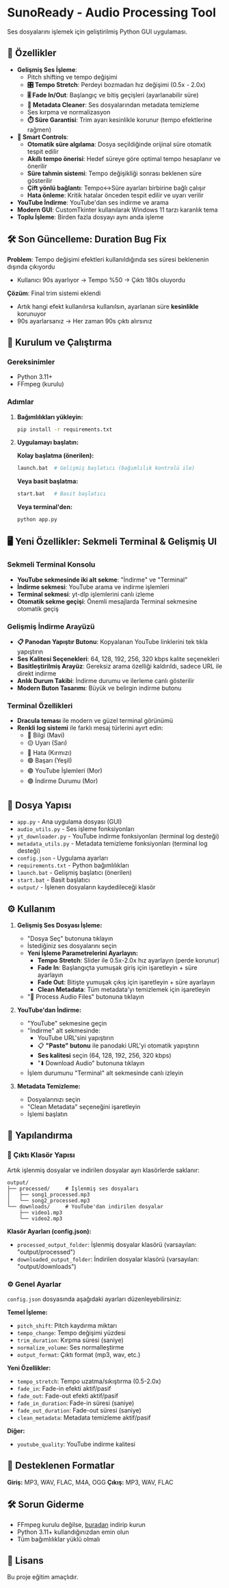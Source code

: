 # SunoReady - Audio Processing Tool

Ses dosyalarını işlemek için geliştirilmiş Python GUI uygulaması.

## 🎯 Özellikler

- **Gelişmiş Ses İşleme**: 
  - Pitch shifting ve tempo değişimi
  - **🎛️ Tempo Stretch**: Perdeyi bozmadan hız değişimi (0.5x - 2.0x)
  - **🎚️ Fade In/Out**: Başlangıç ve bitiş geçişleri (ayarlanabilir süre)
  - **🧹 Metadata Cleaner**: Ses dosyalarından metadata temizleme
  - Ses kırpma ve normalizasyon
  - **⏱️ Süre Garantisi**: Trim ayarı kesinlikle korunur (tempo efektlerine rağmen)
- **🧠 Smart Controls**: 
  - **Otomatik süre algılama**: Dosya seçildiğinde orijinal süre otomatik tespit edilir
  - **Akıllı tempo önerisi**: Hedef süreye göre optimal tempo hesaplanır ve önerilir
  - **Süre tahmin sistemi**: Tempo değişikliği sonrası beklenen süre gösterilir
  - **Çift yönlü bağlantı**: Tempo↔Süre ayarları birbirine bağlı çalışır
  - **Hata önleme**: Kritik hatalar önceden tespit edilir ve uyarı verilir
- **YouTube İndirme**: YouTube'dan ses indirme ve arama
- **Modern GUI**: CustomTkinter kullanılarak Windows 11 tarzı karanlık tema
- **Toplu İşleme**: Birden fazla dosyayı aynı anda işleme

## 🛠️ Son Güncelleme: Duration Bug Fix

**Problem**: Tempo değişimi efektleri kullanıldığında ses süresi beklenenin dışında çıkıyordu
- Kullanıcı 90s ayarlıyor → Tempo %50 → Çıktı 180s oluyordu

**Çözüm**: Final trim sistemi eklendi
- Artık hangi efekt kullanılırsa kullanılsın, ayarlanan süre **kesinlikle** korunuyor
- 90s ayarlarsanız → Her zaman 90s çıktı alırsınız

## 🚀 Kurulum ve Çalıştırma

### Gereksinimler
- Python 3.11+
- FFmpeg (kurulu)

### Adımlar

1. **Bağımlılıkları yükleyin:**
   ```bash
   pip install -r requirements.txt
   ```

2. **Uygulamayı başlatın:**

   **Kolay başlatma (önerilen):**
   ```bash
   launch.bat  # Gelişmiş başlatıcı (bağımlılık kontrolü ile)
   ```
   
   **Veya basit başlatma:**
   ```bash
   start.bat   # Basit başlatıcı
   ```
   
   **Veya terminal'den:**
   ```bash
   python app.py
   ```

## 🖥️ Yeni Özellikler: Sekmeli Terminal & Gelişmiş UI

### Sekmeli Terminal Konsolu
- **YouTube sekmesinde iki alt sekme**: "İndirme" ve "Terminal"
- **İndirme sekmesi**: YouTube arama ve indirme işlemleri
- **Terminal sekmesi**: yt-dlp işlemlerini canlı izleme
- **Otomatik sekme geçişi**: Önemli mesajlarda Terminal sekmesine otomatik geçiş

### Gelişmiş İndirme Arayüzü
- **📋 Panodan Yapıştır Butonu**: Kopyalanan YouTube linklerini tek tıkla yapıştırın
- **Ses Kalitesi Seçenekleri**: 64, 128, 192, 256, 320 kbps kalite seçenekleri
- **Basitleştirilmiş Arayüz**: Gereksiz arama özelliği kaldırıldı, sadece URL ile direkt indirme
- **Anlık Durum Takibi**: İndirme durumu ve ilerleme canlı gösterilir
- **Modern Buton Tasarımı**: Büyük ve belirgin indirme butonu

### Terminal Özellikleri
- **Dracula teması** ile modern ve güzel terminal görünümü  
- **Renkli log sistemi** ile farklı mesaj türlerini ayırt edin:
  - 🔵 Bilgi (Mavi)
  - 🟡 Uyarı (Sarı) 
  - 🔴 Hata (Kırmızı)
  - 🟢 Başarı (Yeşil)
  - 🟣 YouTube İşlemleri (Mor)
  - 🟣 İndirme Durumu (Mor)

## 📂 Dosya Yapısı

- `app.py` - Ana uygulama dosyası (GUI)
- `audio_utils.py` - Ses işleme fonksiyonları
- `yt_downloader.py` - YouTube indirme fonksiyonları (terminal log desteği)
- `metadata_utils.py` - Metadata temizleme fonksiyonları (terminal log desteği)
- `config.json` - Uygulama ayarları
- `requirements.txt` - Python bağımlılıkları
- `launch.bat` - Gelişmiş başlatıcı (önerilen)
- `start.bat` - Basit başlatıcı
- `output/` - İşlenen dosyaların kaydedileceği klasör

## ⚙️ Kullanım

1. **Gelişmiş Ses Dosyası İşleme:**
   - "Dosya Seç" butonuna tıklayın
   - İstediğiniz ses dosyalarını seçin
   - **Yeni İşleme Parametrelerini Ayarlayın:**
     - **Tempo Stretch**: Slider ile 0.5x-2.0x hız ayarlayın (perde korunur)
     - **Fade In**: Başlangıçta yumuşak giriş için işaretleyin + süre ayarlayın
     - **Fade Out**: Bitişte yumuşak çıkış için işaretleyin + süre ayarlayın
     - **Clean Metadata**: Tüm metadata'yı temizlemek için işaretleyin
   - "🎵 Process Audio Files" butonuna tıklayın

2. **YouTube'dan İndirme:**
   - "YouTube" sekmesine geçin
   - "İndirme" alt sekmesinde:
     - YouTube URL'sini yapıştırın
     - 📋 **"Paste" butonu** ile panodaki URL'yi otomatik yapıştırın
     - **Ses kalitesi** seçin (64, 128, 192, 256, 320 kbps)
     - "⬇️ Download Audio" butonuna tıklayın
   - İşlem durumunu "Terminal" alt sekmesinde canlı izleyin

3. **Metadata Temizleme:**
   - Dosyalarınızı seçin
   - "Clean Metadata" seçeneğini işaretleyin
   - İşlemi başlatın

## 🔧 Yapılandırma

### 📁 Çıktı Klasör Yapısı

Artık işlenmiş dosyalar ve indirilen dosyalar ayrı klasörlerde saklanır:

```
output/
├── processed/     # İşlenmiş ses dosyaları
│   ├── song1_processed.mp3
│   └── song2_processed.mp3
└── downloads/     # YouTube'dan indirilen dosyalar  
    ├── video1.mp3
    └── video2.mp3
```

**Klasör Ayarları (config.json):**
- `processed_output_folder`: İşlenmiş dosyalar klasörü (varsayılan: "output/processed")
- `downloaded_output_folder`: İndirilen dosyalar klasörü (varsayılan: "output/downloads")

### ⚙️ Genel Ayarlar

`config.json` dosyasında aşağıdaki ayarları düzenleyebilirsiniz:

**Temel İşleme:**
- `pitch_shift`: Pitch kaydırma miktarı
- `tempo_change`: Tempo değişimi yüzdesi
- `trim_duration`: Kırpma süresi (saniye)
- `normalize_volume`: Ses normalleştirme
- `output_format`: Çıktı format (mp3, wav, etc.)

**Yeni Özellikler:**
- `tempo_stretch`: Tempo uzatma/sıkıştırma (0.5-2.0x)
- `fade_in`: Fade-in efekti aktif/pasif
- `fade_out`: Fade-out efekti aktif/pasif
- `fade_in_duration`: Fade-in süresi (saniye)
- `fade_out_duration`: Fade-out süresi (saniye)
- `clean_metadata`: Metadata temizleme aktif/pasif

**Diğer:**
- `youtube_quality`: YouTube indirme kalitesi

## 🎵 Desteklenen Formatlar

**Giriş:** MP3, WAV, FLAC, M4A, OGG
**Çıkış:** MP3, WAV, FLAC

## 🛠️ Sorun Giderme

- FFmpeg kurulu değilse, [buradan](https://ffmpeg.org/download.html) indirip kurun
- Python 3.11+ kullandığınızdan emin olun
- Tüm bağımlılıklar yüklü olmalı

## 📝 Lisans

Bu proje eğitim amaçlıdır.

